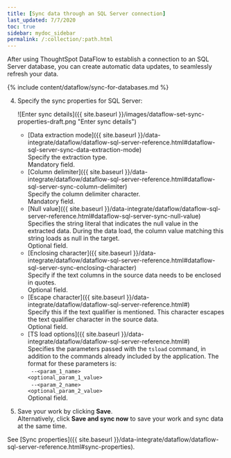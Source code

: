 ```yaml
---
title: [Sync data through an SQL Server connection]
last_updated: 7/7/2020
toc: true
sidebar: mydoc_sidebar
permalink: /:collection/:path.html
---
```

After using ThoughtSpot DataFlow to establish a connection to an SQL Server database, you can create automatic data updates, to seamlessly refresh your data.

{% include content/dataflow/sync-for-databases.md %}

4. Specify the sync properties for SQL Server:

   ![Enter sync details]({{ site.baseurl }}/images/dataflow-set-sync-properties-draft.png "Enter sync details")

   <!--![Enter connection details]({{ site.baseurl }}/images/dataflow-sql-server-sync.png "Enter connection details")-->

   * [Data extraction mode]({{ site.baseurl }}/data-integrate/dataflow/dataflow-sql-server-reference.html#dataflow-sql-server-sync-data-extraction-mode)<br/>Specify the extraction type.<br/>Mandatory field.
   * [Column delimiter]({{ site.baseurl }}/data-integrate/dataflow/dataflow-sql-server-reference.html#dataflow-sql-server-sync-column-delimiter)<br/>Specify the column delimiter character.<br/>Mandatory field.
   * [Null value]({{ site.baseurl }}/data-integrate/dataflow/dataflow-sql-server-reference.html#dataflow-sql-server-sync-null-value)<br/>Specifies the string literal that indicates the null value in the extracted data. During the data load, the column value matching this string loads as null in the target.<br/>Optional field.
   * [Enclosing character]({{ site.baseurl }}/data-integrate/dataflow/dataflow-sql-server-reference.html#dataflow-sql-server-sync-enclosing-character)<br/>Specify if the text columns in the source data needs to be enclosed in quotes.<br/>Optional field.
   * [Escape character]({{ site.baseurl }}/data-integrate/dataflow/dataflow-sql-server-reference.html#)<br/>Specify this if the text qualifier is mentioned. This character escapes the text qualifier character in the source data.<br/>Optional field.
   * [TS load options]({{ site.baseurl }}/data-integrate/dataflow/dataflow-sql-server-reference.html#)<br/>Specifies the parameters passed with the <code>tsload</code> command, in addition to the commands already included by the application. The format for these parameters is:<br/><code> --&lt;param_1_name&gt; &lt;optional_param_1_value&gt;</code><br/><code> --&lt;param_2_name&gt; &lt;optional_param_2_value&gt;</code><br/>Optional field.

5. Save your work by clicking **Save**.<br/>Alternatively, click **Save and sync now** to save your work and sync data at the same time.

See [Sync properties]({{ site.baseurl }}/data-integrate/dataflow/dataflow-sql-server-reference.html#sync-properties).
